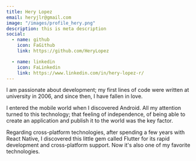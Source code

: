 ```yaml
---
title: Hery Lopez
email: heryjlr@gmail.com
image: "/images/profile_hery.png"
description: this is meta description
social:
  - name: github
    icon: FaGithub
    link: https://github.com/HeryLopez

  - name: linkedin
    icon: FaLinkedin
    link: https://www.linkedin.com/in/hery-lopez-r/
---
```


I am passionate about development; my first lines of code were written at university in 2006, and since then, I have fallen in love.

I entered the mobile world when I discovered Android. All my attention turned to this technology; that feeling of independence, of being able to create an application and publish it to the world was the key factor.

Regarding cross-platform technologies, after spending a few years with React Native, I discovered this little gem called Flutter for its rapid development and cross-platform support. Now it's also one of my favorite technologies.
